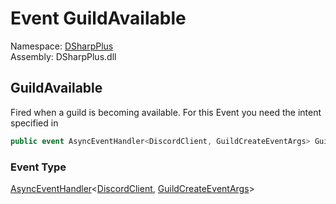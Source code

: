 # Event GuildAvailable

Namespace: [DSharpPlus](DSharpPlus.md)  
Assembly: DSharpPlus.dll

## <a id="DSharpPlus_DiscordClient_GuildAvailable"></a>GuildAvailable

Fired when a guild is becoming available.
For this Event you need the <xref href="DSharpPlus.DiscordIntents.Guilds" data-throw-if-not-resolved="false"></xref> intent specified in <xref href="DSharpPlus.DiscordConfiguration.Intents" data-throw-if-not-resolved="false"></xref>

```csharp
public event AsyncEventHandler<DiscordClient, GuildCreateEventArgs> GuildAvailable
```

### Event Type

[AsyncEventHandler](DSharpPlus.AsyncEvents.AsyncEventHandler\-2.md)<[DiscordClient](DSharpPlus.DiscordClient.md), [GuildCreateEventArgs](DSharpPlus.EventArgs.GuildCreateEventArgs.md)\>

